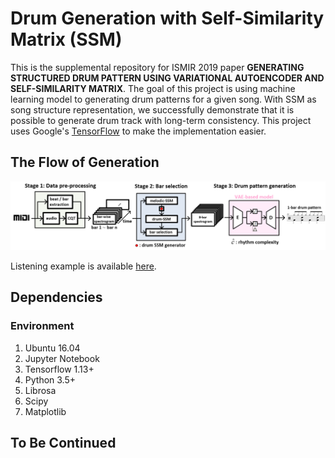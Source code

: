 Drum Generation with Self-Similarity Matrix (SSM)
==================

This is the supplemental repository for ISMIR 2019 paper **GENERATING STRUCTURED DRUM PATTERN USING VARIATIONAL AUTOENCODER AND SELF-SIMILARITY MATRIX**. The goal of this project is using machine learning model to generating drum patterns for a given song.
With SSM as song structure representation, we successfully demonstrate that it is possible to generate drum track with long-term consistency. This project uses Google's [TensorFlow](https://www.tensorflow.org/ "link") to make the implementation easier.

## The Flow of Generation
![Generation Flow](misc/generation_flow.png "Generation Flow")

Listening example is available [here](https://sma1033.github.io/drum_generation_with_ssm/ "link").


## Dependencies
### Environment
1. Ubuntu 16.04
2. Jupyter Notebook
3. Tensorflow 1.13+
4. Python 3.5+  
5. Librosa
6. Scipy
7. Matplotlib

## To Be Continued